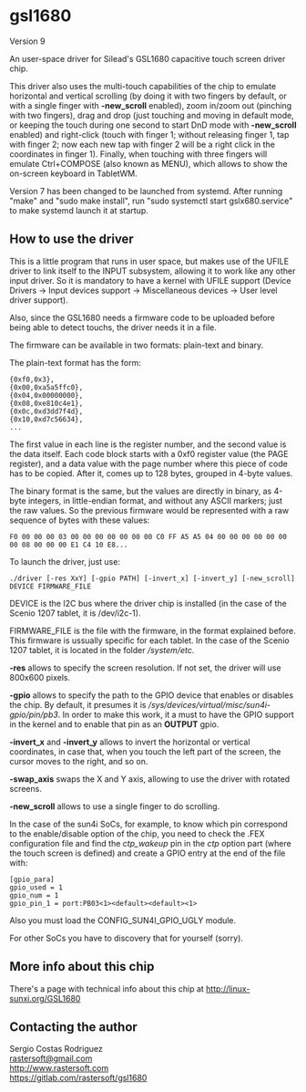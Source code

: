 gsl1680
=======

Version 9

An user-space driver for Silead's GSL1680 capacitive touch screen driver chip.

This driver also uses the multi-touch capabilities of the chip to emulate horizontal and vertical scrolling (by doing it with two fingers by default, or with a single finger with **-new_scroll** enabled), zoom in/zoom out (pinching with two fingers), drag and drop (just touching and moving in default mode, or keeping the touch during one second to start DnD mode with **-new_scroll** enabled) and right-click (touch with finger 1; without releasing finger 1, tap with finger 2; now each new tap with finger 2 will be a right click in the coordinates in finger 1). Finally, when touching with three fingers will emulate Ctrl+COMPOSE (also known as MENU), which allows to show the on-screen keyboard in TabletWM.

Version 7 has been changed to be launched from systemd. After running "make" and "sudo make install", run "sudo systemctl start gslx680.service" to make systemd launch it at startup.

## How to use the driver ##

This is a little program that runs in user space, but makes use of the UFILE driver to link itself to the INPUT subsystem, allowing it to work like any other input driver. So it is mandatory to have a kernel with UFILE support (Device Drivers -> Input devices support -> Miscellaneous devices -> User level driver support).

Also, since the GSL1680 needs a firmware code to be uploaded before being able to detect touchs, the driver needs it in a file.

The firmware can be available in two formats: plain-text and binary.

The plain-text format has the form:

    {0xf0,0x3},
    {0x00,0xa5a5ffc0},
    {0x04,0x00000000},
    {0x08,0xe810c4e1},
    {0x0c,0xd3dd7f4d},
    {0x10,0xd7c56634},
    ...

The first value in each line is the register number, and the second value is the data itself. Each code block starts with a 0xf0 register value (the PAGE register), and a data value with the page number where this piece of code has to be copied. After it, comes up to 128 bytes, grouped in 4-byte values.

The binary format is the same, but the values are directly in binary, as 4-byte integers, in little-endian format, and without any ASCII markers; just the raw values. So the previous firmware would be represented with a raw sequence of bytes with these values:

    F0 00 00 00 03 00 00 00 00 00 00 00 C0 FF A5 A5 04 00 00 00 00 00 00 00 08 00 00 00 E1 C4 10 E8...

To launch the driver, just use:

	./driver [-res XxY] [-gpio PATH] [-invert_x] [-invert_y] [-new_scroll] DEVICE FIRMWARE_FILE

DEVICE is the I2C bus where the driver chip is installed (in the case of the Scenio 1207 tablet, it is /dev/i2c-1).

FIRMWARE_FILE is the file with the firmware, in the format explained before. This firmware is ussually specific for each tablet. In the case of the Scenio 1207 tablet, it is located in the folder */system/etc*.

**-res** allows to specify the screen resolution. If not set, the driver will use 800x600 pixels.

**-gpio** allows to specify the path to the GPIO device that enables or disables the chip. By default, it presumes it is */sys/devices/virtual/misc/sun4i-gpio/pin/pb3*. In order to make this work, it a must to have the GPIO support in the kernel and to enable that pin as an **OUTPUT** gpio.

**-invert_x** and **-invert_y** allows to invert the horizontal or vertical coordinates, in case that, when you touch the left part of the screen, the cursor moves to the right, and so on.

**-swap_axis** swaps the X and Y axis, allowing to use the driver with rotated screens.

**-new_scroll** allows to use a single finger to do scrolling.

In the case of the sun4i SoCs, for example, to know which pin correspond to the enable/disable option of the chip, you need to check the .FEX configuration file and find the *ctp_wakeup* pin in the *ctp* option part (where the touch screen is defined) and create a GPIO entry at the end of the file with:

    [gpio_para]
    gpio_used = 1
    gpio_num = 1
    gpio_pin_1 = port:PB03<1><default><default><1>

Also you must load the CONFIG_SUN4I_GPIO_UGLY module.

For other SoCs you have to discovery that for yourself (sorry).

## More info about this chip ##

There's a page with technical info about this chip at http://linux-sunxi.org/GSL1680

## Contacting the author ##

Sergio Costas Rodriguez  
rastersoft@gmail.com  
http://www.rastersoft.com  
https://gitlab.com/rastersoft/gsl1680

